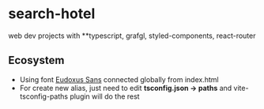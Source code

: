 # search-hotel
web dev projects with **typescript, grafgl, styled-components, react-router

## Ecosystem

* Using font [Eudoxus Sans](https://stijndv.com/goodies/eudoxus-sans/) connected globally from index.html
* For create new alias, just need to edit **tsconfig.json -> paths** and vite-tsconfig-paths plugin will do the rest
